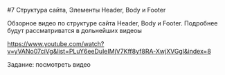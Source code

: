 #7 Структура сайта, Элементы Header, Body и Footer

Обзорное видео по структуре сайта Header, Body и Footer. Подробнее будут рассматриватся в дольнейших видеоы 

https://www.youtube.com/watch?v=yVANo07ciVg&list=PLuY6eeDuleIMjV7Kff8yf8RA-XwjXVGgl&index=8

Задание: посмотреть видео